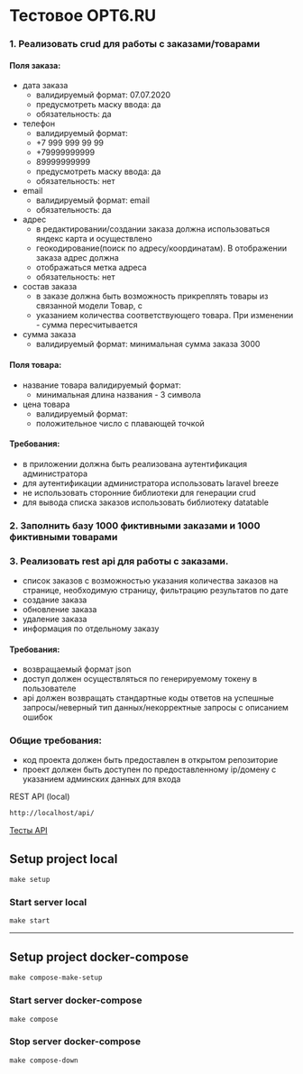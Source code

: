 # Тестовое OPT6.RU

### 1. Реализовать crud для работы с заказами/товарами
#### Поля заказа:
- дата заказа
   - валидируемый формат: 07.07.2020
   - предусмотреть маску ввода: да
   - обязательность: да
- телефон
   - валидируемый формат:
   - +7 999 999 99 99
   - +79999999999
   - 89999999999
   - предусмотреть маску ввода: да
   - обязательность: нет
- email
   - валидируемый формат: email
   - обязательность: да
- адрес
   - в редактировании/создании заказа должна использоваться яндекс карта и осуществлено
   - геокодирование(поиск по адресу/координатам). В отображении заказа адрес должна
   - отображаться метка адреса
   - обязательность: нет
- состав заказа
   - в заказе должна быть возможность прикреплять товары из связанной модели Товар, с
   - указанием количества соответствующего товара. При изменении - сумма пересчитывается
- сумма заказа
   - валидируемый формат: минимальная сумма заказа 3000
  
#### Поля товара:
- название товара
  валидируемый формат:
  - минимальная длина названия - 3 символа
- цена товара
   - валидируемый формат: 
   - положительное число с плавающей точкой
  
#### Требования:
- в приложении должна быть реализована аутентификация администратора
- для аутентификации администратора использовать laravel breeze
- не использовать сторонние библиотеки для генерации crud
- для вывода списка заказов использовать библиотеку datatable
  
### 2. Заполнить базу 1000 фиктивными заказами и 1000 фиктивными товарами

### 3. Реализовать rest api для работы с заказами.
- список заказов с возможностью указания количества заказов на странице, необходимую
  страницу, фильтрацию результатов по дате
- создание заказа
- обновление заказа
- удаление заказа
- информация по отдельному заказу

#### Требования:
- возвращаемый формат json
- доступ должен осуществляться по генерируемому токену в пользователе
- api должен возвращать стандартные коды ответов на успешные запросы/неверный тип
  данных/некорректные запросы с описанием ошибок



### Общие требования:
- код проекта должен быть предоставлен в открытом репозиторие
- проект должен быть доступен по предоставленному ip/домену с указанием админских
  данных для входа

  
REST API (local)
```bash
http://localhost/api/
```

[Тесты API]()

## Setup project local

```shell
make setup
```

### Start server local
```shell
make start
```

***

## Setup project docker-compose
```shell
make compose-make-setup
```

### Start server docker-compose
```shell
make compose
```

### Stop server docker-compose
```shell
make compose-down
```
